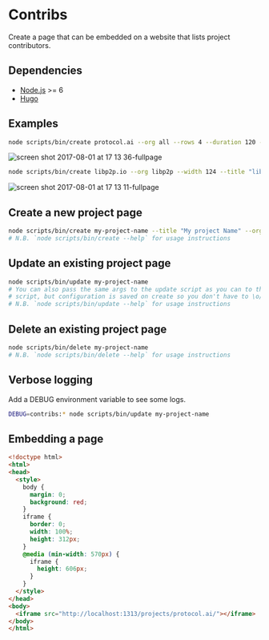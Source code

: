 # Contribs

Create a page that can be embedded on a website that lists project contributors.

## Dependencies

* [Node.js](https://nodejs.org/) >= 6
* [Hugo](https://gohugo.io/)

## Examples

```sh
node scripts/bin/create protocol.ai --org all --rows 4 --duration 120 --spacing 10 --title "Protocol Labs Contributors"
```

![screen shot 2017-08-01 at 17 13 36-fullpage](https://user-images.githubusercontent.com/152863/28835323-dd126eb0-76dc-11e7-99a7-e7ae4495b203.png)

```sh
node scripts/bin/create libp2p.io --org libp2p --width 124 --title "libp2p contributors"
```

![screen shot 2017-08-01 at 17 13 11-fullpage](https://user-images.githubusercontent.com/152863/28835317-db6147c6-76dc-11e7-9717-0d86f0656405.png)

## Create a new project page

```sh
node scripts/bin/create my-project-name --title "My project Name" --org all --size 240
# N.B. `node scripts/bin/create --help` for usage instructions
```

## Update an existing project page

```sh
node scripts/bin/update my-project-name
# You can also pass the same args to the update script as you can to the create
# script, but configuration is saved on create so you don't have to \o/
# N.B. `node scripts/bin/update --help` for usage instructions
```

## Delete an existing project page

```sh
node scripts/bin/delete my-project-name
# N.B. `node scripts/bin/delete --help` for usage instructions
```

## Verbose logging

Add a DEBUG environment variable to see some logs.

```sh
DEBUG=contribs:* node scripts/bin/update my-project-name
```

## Embedding a page

```html
<!doctype html>
<html>
<head>
  <style>
    body {
      margin: 0;
      background: red;
    }
    iframe {
      border: 0;
      width: 100%;
      height: 312px;
    }
    @media (min-width: 570px) {
      iframe {
        height: 606px;
      }
    }
  </style>
</head>
<body>
  <iframe src="http://localhost:1313/projects/protocol.ai/"></iframe>
</body>
</html>
```
